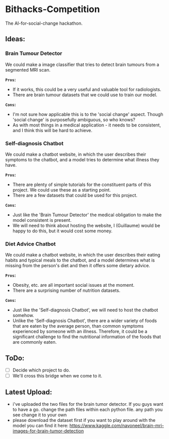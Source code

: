 # Bithacks-Competition
The AI-for-social-change hackathon.

## Ideas:
### Brain Tumour Detector
We could make a image classifier that tries to detect brain tumours from a segmented MRI scan.

**`Pros`:**
 *    If it works, this could be a very useful and valuable tool for radiologists.
 *    There are brain tumour datasets that we could use to train our model.
 
**`Cons`:**
 *    I'm not sure how applicable this is to the 'social change' aspect. Though 'social change' is purposefully ambiguous, so who knows?
 *    As with most things in a medical application - it needs to be consistent, and I think this will be hard to achieve.
 
### Self-diagnosis Chatbot
We could make a chatbot website, in which the user describes their symptoms to the chatbot, and a model tries to determine what illness they have.

**`Pros`:**
 *    There are plenty of simple tutorials for the constituent parts of this project. We could use these as a starting point.
 *    There are a few datasets that could be used for this project.
 
**`Cons`:**
 *    Just like the 'Brain Tumour Detector' the medical obligation to make the model consistent is present.
 *    We will need to think about hosting the website, I (Guillaume) would be happy to do this, but it would cost some money.
  
### Diet Advice Chatbot
We could make a chatbot website, in which the user describes their eating habits and typical meals to the chatbot, and a model determines what is missing from the person's diet and then it offers some dietary advice.

**`Pros`:**
 *    Obesity, etc. are all important social issues at the moment.
 *    There are a surprising number of nutrition datasets.
 
**`Cons`:**
 *    Just like the 'Self-diagnosis Chatbot', we will need to host the chatbot somehow.
 *    Unlike the 'Self-diagnosis Chatbot', there are a wider variety of foods that are eaten by the average person, than common symptoms experienced by someone with an illness. Therefore, it could be a significant challenge to find the nutritional information of the foods that are commonly eaten.
 
## ToDo:
- [ ] Decide which project to do.
- [ ] We'll cross this bridge when we come to it.

## Latest Upload:
* i've uploaded the two files for the brain tumor detector. If you guys want to have a go. change the path files within each python file. any path you see change it to your own
* please download the dataset first if you want to play around with the model you can find it here: https://www.kaggle.com/navoneel/brain-mri-images-for-brain-tumor-detection

